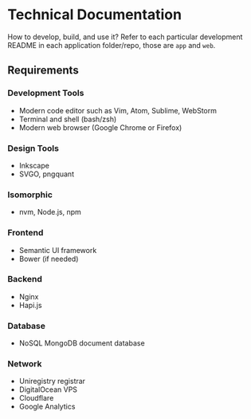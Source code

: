Technical Documentation
=======================

How to develop, build, and use it? Refer to each particular development README in each application folder/repo, those are `app` and `web`.

Requirements
------------

### Development Tools

+ Modern code editor such as Vim, Atom, Sublime, WebStorm
+ Terminal and shell (bash/zsh)
+ Modern web browser (Google Chrome or Firefox)

### Design Tools

+ Inkscape
+ SVGO, pngquant

### Isomorphic

+ nvm, Node.js, npm

### Frontend

+ Semantic UI framework
+ Bower (if needed)

### Backend

+ Nginx
+ Hapi.js

### Database

+ NoSQL MongoDB document database

### Network

+ Uniregistry registrar
+ DigitalOcean VPS
+ Cloudflare
+ Google Analytics
